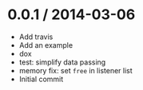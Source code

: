 
0.0.1 / 2014-03-06
==================

 * Add travis
 * Add an example
 * dox
 * test: simplify data passing
 * memory fix: set `free` in listener list
 * Initial commit
